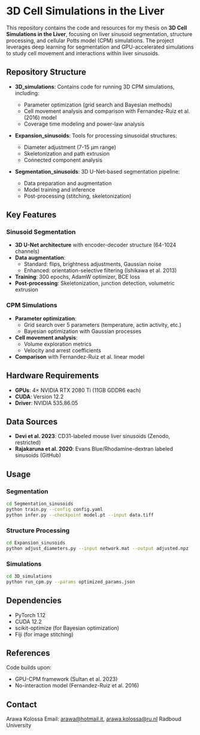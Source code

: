 # 3D Cell Simulations in the Liver

This repository contains the code and resources for my thesis on **3D Cell Simulations in the Liver**, focusing on liver sinusoid segmentation, structure processing, and cellular Potts model (CPM) simulations. The project leverages deep learning for segmentation and GPU-accelerated simulations to study cell movement and interactions within liver sinusoids.

## Repository Structure

- **3D_simulations**: Contains code for running 3D CPM simulations, including:
  - Parameter optimization (grid search and Bayesian methods)
  - Cell movement analysis and comparison with Fernandez-Ruiz et al. (2016) model
  - Coverage time modeling and power-law analysis

- **Expansion_sinusoids**: Tools for processing sinusoidal structures:
  - Diameter adjustment (7-15 µm range)
  - Skeletonization and path extrusion
  - Connected component analysis

- **Segmentation_sinusoids**: 3D U-Net-based segmentation pipeline:
  - Data preparation and augmentation
  - Model training and inference
  - Post-processing (stitching, skeletonization)

## Key Features

### Sinusoid Segmentation
- **3D U-Net architecture** with encoder-decoder structure (64-1024 channels)
- **Data augmentation**:
  - Standard: flips, brightness adjustments, Gaussian noise
  - Enhanced: orientation-selective filtering (Ishikawa et al. 2013)
- **Training**: 300 epochs, AdamW optimizer, BCE loss
- **Post-processing**: Skeletonization, junction detection, volumetric extrusion

### CPM Simulations
- **Parameter optimization**:
  - Grid search over 5 parameters (temperature, actin activity, etc.)
  - Bayesian optimization with Gaussian processes
- **Cell movement analysis**:
  - Volume exploration metrics
  - Velocity and arrest coefficients
- **Comparison** with Fernandez-Ruiz et al. linear model

## Hardware Requirements
- **GPUs**: 4× NVIDIA RTX 2080 Ti (11GB GDDR6 each)
- **CUDA**: Version 12.2
- **Driver**: NVIDIA 535.86.05

## Data Sources
- **Devi et al. 2023**: CD31-labeled mouse liver sinusoids (Zenodo, restricted)
- **Rajakaruna et al. 2020**: Evans Blue/Rhodamine-dextran labeled sinusoids (GitHub)

## Usage

### Segmentation
```bash
cd Segmentation_sinusoids
python train.py --config config.yaml
python infer.py --checkpoint model.pt --input data.tiff
````

### Structure Processing

```bash
cd Expansion_sinusoids
python adjust_diameters.py --input network.mat --output adjusted.npz
```

### Simulations

```bash
cd 3D_simulations
python run_cpm.py --params optimized_params.json
```

## Dependencies

* PyTorch 1.12
* CUDA 12.2
* scikit-optimize (for Bayesian optimization)
* Fiji (for image stitching)

## References

Code builds upon:

* GPU-CPM framework (Sultan et al. 2023)
* No-interaction model (Fernandez-Ruiz et al. 2016)

## Contact

Arawa Kolossa
Email: [arawa@hotmail.it](mailto:arawa@hotmail.it), [arawa.kolossa@ru.nl](mailto:arawa.kolossa@ru.nl)
Radboud University

```


